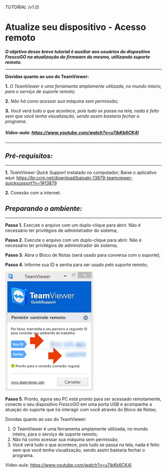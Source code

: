 ###### _TUTORIAL  (v1.0)_
# Atualize seu dispositivo - Acesso remoto 
**_O objetivo desse breve tutorial é auxiliar aos usuários do dispositivo FrescoGO na atualização do firmware do mesmo, utilizando suporte remoto._**

---------------------------------------------------------------------
**Dúvidas quanto ao uso do TeamViewer:**

**1.** *O TeamViewer é uma ferramenta amplamente utilizada, no mundo inteiro, para o serviço de suporte remoto;*

**2.** *Não há como acessar sua máquina sem permissão;*

**3.** *Você verá tudo o que acontece, pois tudo se passa na tela, nada é feito sem que você tenha visualização, 
sendo assim bastaria fechar o programa.*

##### Video-aula: https://www.youtube.com/watch?v=u7jbKk6CK4I

---------------------------------------------------------------------
## *Pré-requisitos:*
-----------------------------------------------------------------------------
**1.** *TeamViewer Quick Support* instalado no computador;
    Baixe o aplicativo aqui: https://br.ccm.net/download/baixaki-13879-teamviewer-quicksupport?n=1#13879
    
**2.** Conexão com a internet.

## *Preparando o ambiente:*
-----------------------------------------------------------------------------
**Passo 1.** Execute o arquivo com um duplo-clique para abrir. Não é necessário ter privilégios de administrador do sistema;

**Passo 2.** Execute o arquivo com um duplo-clique para abrir. Não é necessário ter privilégios de administrador do sistema;

**Passo 3.** Abra o Bloco de Notas (será usado para conversa com o suporte);

**Passo 4.** Informe sua ID e senha para ser usado pelo suporte remoto;

![TeamViewer](images/TeamViewerQS.png "TeamViewer")

**Passo 5.** Pronto, agora seu PC está pronto para ser acessado remotamente, conecte o seu dispositivo *FrescoGO* em uma porta USB e acompanhe a atuação do suporte que irá interagir com você através do Bloco de Notas;

Dúvidas quanto ao uso do TeamViewer:
1. O TeamViewer é uma ferramenta amplamente utilizada, no mundo inteiro, para o serviço de suporte remoto;
2. Não há como acessar sua máquina sem permissão;
3. Você verá tudo o que acontece, pois tudo se passa na tela, nada é feito sem que você tenha visualização, sendo assim bastaria fechar o programa.

Video-aula: https://www.youtube.com/watch?v=u7jbKk6CK4I



